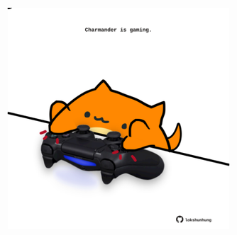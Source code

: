 <!-- built at 30/11/2023, 24:01:23 UTC -->
<p align="center">
  <img width="500" height="500" src="./ReadmeImage.svg">
</p>
